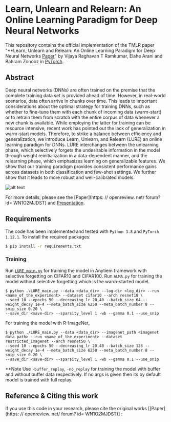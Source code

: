 # Learn, Unlearn and Relearn: An Online Learning Paradigm for Deep Neural Networks

This repository contains the official implementation of the TMLR paper "**Learn, Unlearn and Relearn: An Online Learning Paradigm for Deep Neural Networks [Paper](https://openreview.net/forum?id=WN1O2MJDST/)" by Vijaya Raghavan T Ramkumar, Elahe Arani and Bahram Zonooz in [PyTorch](https://pytorch.org/). 

## Abstract
Deep neural networks (DNNs) are often trained on the premise that the complete training
data set is provided ahead of time. However, in real-world scenarios, data often arrive
in chunks over time. This leads to important considerations about the optimal strategy
for training DNNs, such as whether to fine-tune them with each chunk of incoming data
(warm-start) or to retrain them from scratch with the entire corpus of data whenever a new
chunk is available. While employing the latter for training can be resource intensive, recent
work has pointed out the lack of generalization in warm-start models. Therefore, to strike
a balance between efficiency and generalization, we introduce Learn, Unlearn, and Relearn
(LURE) an online learning paradigm for DNNs. LURE interchanges between the unlearning
phase, which selectively forgets the undesirable information in the model through weight
reinitialization in a data-dependent manner, and the relearning phase, which emphasizes
learning on generalizable features. We show that our training paradigm provides consistent
performance gains across datasets in both classification and few-shot settings. We further
show that it leads to more robust and well-calibrated models.

![alt text](https://github.com/NeurAI-Lab/LURE/blob/method_LURE.png)

For more details, please see the [Paper](https: // openreview. net/ forum? id= WN1O2MJDST) and [Presentation](https://www.youtube.com/@neurai4080).

## Requirements

The code has been implemented and tested with `Python 3.8` and `PyTorch 1.12.1`.  To install the required packages: 
```bash
$ pip install -r requirements.txt
```


### Training 

Run [`LURE_main.py`](./LURE_main.py) for training the model in Anytiem framework with selective forgetting on CIFAR10 and CIFAR100. Run `ALMA.py` for training the model without selective forgetting which is the warm-started model. 

```
$ python .\LURE_main.py --data <data_dir> --log-dir <log_dir> --run <name_of_the_experiment> --dataset cifar10 --arch resnet18 \
--seed 10 --epochs 50 --decreasing_lr 20,40 --batch_size 64 --weight_decay 1e-4 --meta_batch_size 6250 --meta_batch_number 8 --snip_size 0.20 \
--save_dir <save-dir> --sparsity_level 1 -wb --gamma 0.1 --use_snip
```
For training the model with R-ImageNet, 

```
$ python ./LURE_main.py --data <data_dir> --imagenet_path <imagenet data path> --run <name_of_the_experiment> --dataset restricted_imagenet --arch resnet50 \
--seed 10 --epochs 50 --decreasing_lr 20,40 --batch_size 128 --weight_decay 1e-4 --meta_batch_size 6250 --meta_batch_number 8 --snip_size 0.20 \
--save_dir <save-dir> --sparsity_level 1 -wb --gamma 0.1 --use_snip

```
**Note Use `-buffer_replay`, `-no_replay` for training the model with buffer and without buffer data respectively. If no args is given then its by default model is trained with full replay.




## Reference & Citing this work

If you use this code in your research, please cite the original works [[Paper](https: // openreview. net/ forum? id= WN1O2MJDST)] :

```


```

